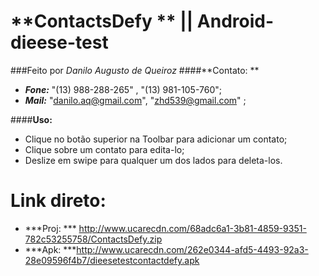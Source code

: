 # **ContactsDefy **  || **Android-dieese-test**

###Feito por *Danilo Augusto de Queiroz*
####**Contato: **

- ***Fone:*** "(13) 988-288-265" , "(13) 981-105-760";
- ***Mail:*** "<danilo.aq@gmail.com>", "<zhd539@gmail.com>" ;

####**Uso:**

  - Clique no botão superior na Toolbar para adicionar um contato;
  - Clique sobre um contato para edita-lo;
  - Deslize em swipe para qualquer um dos lados para deleta-los.

# Link direto:
- ***Proj: *** http://www.ucarecdn.com/68adc6a1-3b81-4859-9351-782c53255758/ContactsDefy.zip
- ***Apk: ***http://www.ucarecdn.com/262e0344-afd5-4493-92a3-28e09596f4b7/dieesetestcontactdefy.apk
